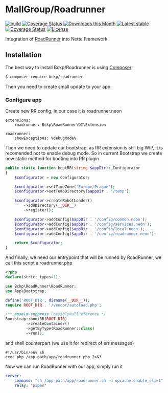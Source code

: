 MallGroup/Roadrunner
======

[![build](https://github.com/bckp/roadrunner/actions/workflows/main.yml/badge.svg)](https://github.com/bckp/roadrunner/actions/workflows/main.yml)
[![Coverage Status](https://coveralls.io/repos/github/bckp/roadrunner/badge.svg?branch=main)](https://coveralls.io/github/bckp/roadrunner?branch=main)
[![Downloads this Month](https://img.shields.io/packagist/dm/bckp/roadrunner.svg)](https://packagist.org/packages/bckp/roadrunner)
[![Latest stable](https://img.shields.io/packagist/v/bckp/roadrunner.svg)](https://packagist.org/packages/bckp/roadrunner)
[![Coverage Status](https://coveralls.io/repos/github/bckp/roadrunner/badge.svg?branch=master)](https://coveralls.io/github/bckp/roadrunner?branch=master)
[![License](https://img.shields.io/badge/license-New%20BSD-blue.svg)](https://github.com/bckp/roadrunner/blob/master/license.md)

Integration of [RoadRunner](https://roadrunner.dev) into Nette Framework

Installation
------------

The best way to install Bckp/Roadrunner is using [Composer](http://getcomposer.org/):

```sh
$ composer require bckp/roadrunner
```

Then you need to create small update to your app.

### Configure app

Create new RR config, in our case it is roadrunner.neon
```neon
extensions:
    roadrunner: Bckp\RoadRunner\DI\Extension

roadrunner:
    showExceptions: %debugMode%
```

Then we need to update our bootstrap, as RR extension is still big WIP, it is recomended not to enable debug mode. So in current Bootstrap we create new static method for booting into RR plugin
```php
public static function bootRR(string $appDir): Configurator
{
    $configurator = new Configurator;

	$configurator->setTimeZone('Europe/Prague');
	$configurator->setTempDirectory($appDir . '/temp');

	$configurator->createRobotLoader()
		->addDirectory(__DIR__)
		->register();

	$configurator->addConfig($appDir . '/config/common.neon');
	$configurator->addConfig($appDir . '/config/services.neon');
	$configurator->addConfig($appDir . '/config/local.neon');
	$configurator->addConfig($appDir . '/config/roadrunner.neon');

	return $configurator;
}
```

And finally, we need our entrypoint that will be runned by RoadRunner, we call this script a roadrunner.php
```php
<?php
declare(strict_types=1);

use Bckp\RoadRunner\RoadRunner;
use App\Bootstrap;

define('ROOT_DIR', dirname(__DIR__));
require ROOT_DIR . '/vendor/autoload.php';

/** @psalm-suppress PossiblyNullReference */
Bootstrap::bootRR(ROOT_DIR)
		 ->createContainer()
		 ->getByType(RoadRunner::class)
		 ->run();
```
and shell counterpart (we use it for redirect of err messages)
```shell
#!/usr/bin/env sh
exec php /app-path/app/roadrunner.php 2>&3
```

Now we can run RoadRunner with our app, simply run it
```yaml
server:
    command: "sh /app-path/app/roadrunner.sh -d opcache.enable_cli=1"
    relay: "pipes"
```
